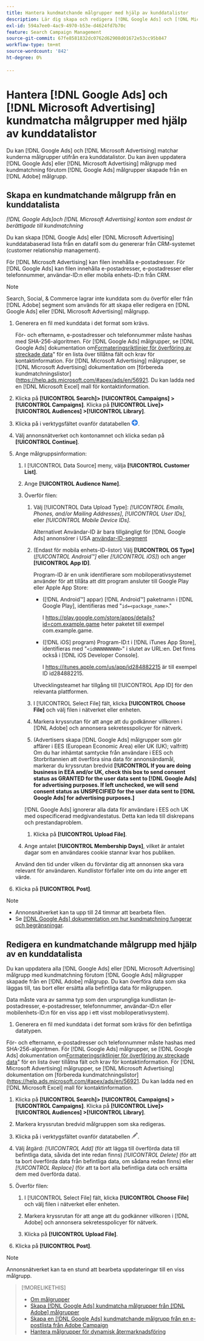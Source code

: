 ```yaml
---
title: Hantera kundmatchande målgrupper med hjälp av kunddatalistor
description: Lär dig skapa och redigera [!DNL Google Ads] och [!DNL Microsoft Advertising] matchar kunderna målgrupper utifrån era kunddatalistor.
exl-id: 594a7ee0-4ac9-4970-b53e-d4624fd7b70c
feature: Search Campaign Management
source-git-commit: 67fe8581832dc0762d62908d01672e53cc95b847
workflow-type: tm+mt
source-wordcount: '842'
ht-degree: 0%

---
```


# Hantera [!DNL Google Ads] och [!DNL Microsoft Advertising] kundmatcha målgrupper med hjälp av kunddatalistor

Du kan [!DNL Google Ads] och [!DNL Microsoft Advertising] matchar kunderna målgrupper utifrån era kunddatalistor. Du kan även uppdatera [!DNL Google Ads] eller [!DNL Microsoft Advertising] målgrupp med kundmatchning förutom [!DNL Google Ads] målgrupper skapade från en [!DNL Adobe] målgrupp.

## Skapa en kundmatchande målgrupp från en kunddatalista

*[!DNL Google Ads]och [!DNL Microsoft Advertising] konton som endast är berättigade till kundmatchning*

Du kan skapa [!DNL Google Ads] eller [!DNL Microsoft Advertising] kunddatabaserad lista från en datafil som du genererar från CRM-systemet (customer relationship management).

För [!DNL Microsoft Advertising] kan filen innehålla e-postadresser. För [!DNL Google Ads] kan filen innehålla e-postadresser, e-postadresser eller telefonnummer, användar-ID:n eller mobila enhets-ID:n från CRM.

>[!NOTE]
>
>Search, Social, &amp; Commerce lagrar inte kunddata som du överför eller från [!DNL Adobe] segment som används för att skapa eller redigera en [!DNL Google Ads] eller [!DNL Microsoft Advertising] målgrupp.

1. Generera en fil med kunddata i det format som krävs.

   För- och efternamn, e-postadresser och telefonnummer måste hashas med SHA-256-algoritmen. <!-- Our UI says all, but GGL docs say don't hash user IDs and device IDs. --> För [!DNL Google Ads] målgrupper, se [!DNL Google Ads] dokumentation om[Formateringsriktlinjer för överföring av streckade data](https://support.google.com/google-ads/answer/7476159)&quot; för en lista över tillåtna fält och krav för kontaktinformation. För [!DNL Microsoft Advertising] målgrupper, se [!DNL Microsoft Advertising] dokumentation om [förbereda kundmatchningslistor](https://help.ads.microsoft.com/#apex/ads/en/56921. Du kan ladda ned en [!DNL Microsoft Excel] mall för kontaktinformation.

1. Klicka på **[!UICONTROL Search]> [!UICONTROL Campaigns] >[!UICONTROL Campaigns]**. Klicka på **[!UICONTROL Live]> [!UICONTROL Audiences] >[!UICONTROL Library]**.

1. Klicka på i verktygsfältet ovanför datatabellen ![Skapa](/help/search-social-commerce/assets/add.png "Skapa").

1. Välj annonsnätverket och kontonamnet och klicka sedan på **[!UICONTROL Continue]**.

1. Ange målgruppsinformation:

   1. I [!UICONTROL Data Source] meny, välja **[!UICONTROL Customer List]**.

   1. Ange **[!UICONTROL Audience Name]**.

   1. Överför filen:

      1. Välj [!UICONTROL Data Upload Type]: *[!UICONTROL Emails, Phones, and/or Mailing Addresses]*, *[!UICONTROL User IDs]*, eller *[!UICONTROL Mobile Device IDs]*.

         Alternativet Användar-ID är bara tillgängligt för [!DNL Google Ads] annonsörer i USA [användar-ID-segment](https://support.google.com/google-ads/answer/9199250)

      1. (Endast för mobila enhets-ID-listor) Välj **[!UICONTROL OS Type]** (*[!UICONTROL Android™]* eller *[!UICONTROL iOS]*) och anger **[!UICONTROL App ID]**.

         Program-ID är en unik identifierare som mobiloperativsystemet använder för att tillåta att ditt program ansluter till Google Play eller Apple App Store:

         * ([!DNL Android™] appar) [!DNL Android™] paketnamn i [!DNL Google Play], identifieras med &quot;`id=<package_name>`.&quot;

           I https://play.google.com/store/apps/details?id=com.example.game heter paketet till exempel com.example.game.

         * ([!DNL iOS] program) Program-ID:t i [!DNL iTunes App Store], identifieras med &quot;`<idNNNNNNNNN>`&quot; i slutet av URL:en. Det finns också i [!DNL iOS Developer Console].

           I https://itunes.apple.com/us/app/id284882215 är till exempel ID id284882215.

         Utvecklingsteamet har tillgång till [!UICONTROL App ID] för den relevanta plattformen.

      1. I [!UICONTROL Select File] fält, klicka **[!UICONTROL Choose File]** och välj filen i nätverket eller enheten.

      1. Markera kryssrutan för att ange att du godkänner villkoren i [!DNL Adobe] och annonsera sekretesspolicyer för nätverk.

      1. (Advertisers skapa [!DNL Google Ads] målgrupper som gör affärer i EES (European Economic Area) eller UK (UK); valfritt) Om du har inhämtat samtycke från användare i EES och Storbritannien att överföra sina data för annonsändamål, markerar du kryssrutan bredvid **[!UICONTROL If you are doing business in EEA and/or UK, check this box to send consent status as GRANTED for the user data sent to [!DNL Google Ads] for advertising purposes. If left unchecked, we will send consent status as UNSPECIFIED for the user data sent to [!DNL Google Ads] for advertising purposes.]**

      [!DNL Google Ads] ignorerar alla data för användare i EES och UK med ospecificerad medgivandestatus. Detta kan leda till diskrepans och prestandaproblem.

      1. Klicka på **[!UICONTROL Upload File]**.

   1. Ange antalet **[!UICONTROL Membership Days]**, vilket är antalet dagar som en användares cookie stannar kvar hos publiken.

   Använd den tid under vilken du förväntar dig att annonsen ska vara relevant för användaren. Kundlistor förfaller inte om du inte anger ett värde.

1. Klicka på **[!UICONTROL Post]**.

>[!NOTE]
>
>* Annonsnätverket kan ta upp till 24 timmar att bearbeta filen.
>* Se [[!DNL Google Ads] dokumentation om hur kundmatchning fungerar och begränsningar](https://support.google.com/displayvideo/answer/9539301).

## Redigera en kundmatchande målgrupp med hjälp av en kunddatalista

Du kan uppdatera alla [!DNL Google Ads] eller [!DNL Microsoft Advertising] målgrupp med kundmatchning förutom [!DNL Google Ads] målgrupper skapade från en [!DNL Adobe] målgrupp. Du kan överföra data som ska läggas till, tas bort eller ersätta alla befintliga data för målgruppen.

Data måste vara av samma typ som den ursprungliga kundlistan (e-postadresser, e-postadresser, telefonnummer, användar-ID:n eller mobilenhets-ID:n för en viss app i ett visst mobiloperativsystem).

1. Generera en fil med kunddata i det format som krävs för den befintliga datatypen.

För- och efternamn, e-postadresser och telefonnummer måste hashas med SHA-256-algoritmen. <!-- Our UI says all, but GGL docs say don't hash user IDs and device IDs. --> För [!DNL Google Ads] målgrupper, se [!DNL Google Ads] dokumentation om[Formateringsriktlinjer för överföring av streckade data](https://support.google.com/google-ads/answer/7476159)&quot; för en lista över tillåtna fält och krav för kontaktinformation. För [!DNL Microsoft Advertising] målgrupper, se [!DNL Microsoft Advertising] dokumentation om [förbereda kundmatchningslistor](https://help.ads.microsoft.com/#apex/ads/en/56921. Du kan ladda ned en [!DNL Microsoft Excel] mall för kontaktinformation.

1. Klicka på **[!UICONTROL Search]> [!UICONTROL Campaigns] >[!UICONTROL Campaigns]**. Klicka på **[!UICONTROL Live]> [!UICONTROL Audiences] >[!UICONTROL Library]**.

1. Markera kryssrutan bredvid målgruppen som ska redigeras.

1. Klicka på i verktygsfältet ovanför datatabellen ![Redigera](/help/search-social-commerce/assets/edit.png).

1. Välj åtgärd: *[!UICONTROL Add]* (för att lägga till överförda data till befintliga data, såvida det inte redan finns) *[!UICONTROL Delete]* (för att ta bort överförda data från befintliga data, om sådana redan finns) eller *[!UICONTROL Replace]* (för att ta bort alla befintliga data och ersätta dem med överförda data).

1. Överför filen:

   1. I [!UICONTROL Select File] fält, klicka **[!UICONTROL Choose File]** och välj filen i nätverket eller enheten.

   1. Markera kryssrutan för att ange att du godkänner villkoren i [!DNL Adobe] och annonsera sekretesspolicyer för nätverk.

   1. Klicka på **[!UICONTROL Upload File]**.

1. Klicka på **[!UICONTROL Post]**.

>[!NOTE]
>
>Annonsnätverket kan ta en stund att bearbeta uppdateringar till en viss målgrupp.

>[!MORELIKETHIS]
>
>* [Om målgrupper](audience-about.md)
>* [Skapa [!DNL Google Ads] kundmatcha målgrupper från [!DNL Adobe] målgrupper](google-audience-from-adobe-audience.md)
>* [Skapa en [!DNL Google Ads] kundmatchande målgrupp från en e-postlista från Adobe Campaign](google-audience-from-campaign-email-list.md)
>* [Hantera målgrupper för dynamisk återmarknadsföring](audience-dynamic-remarketing-manage.md)
